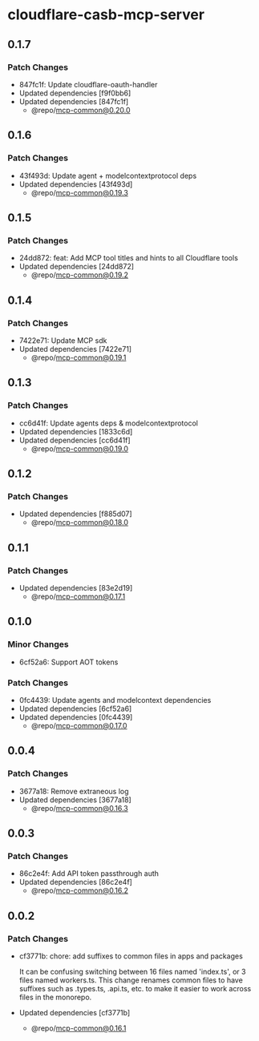 # cloudflare-casb-mcp-server

## 0.1.7

### Patch Changes

- 847fc1f: Update cloudflare-oauth-handler
- Updated dependencies [f9f0bb6]
- Updated dependencies [847fc1f]
  - @repo/mcp-common@0.20.0

## 0.1.6

### Patch Changes

- 43f493d: Update agent + modelcontextprotocol deps
- Updated dependencies [43f493d]
  - @repo/mcp-common@0.19.3

## 0.1.5

### Patch Changes

- 24dd872: feat: Add MCP tool titles and hints to all Cloudflare tools
- Updated dependencies [24dd872]
  - @repo/mcp-common@0.19.2

## 0.1.4

### Patch Changes

- 7422e71: Update MCP sdk
- Updated dependencies [7422e71]
  - @repo/mcp-common@0.19.1

## 0.1.3

### Patch Changes

- cc6d41f: Update agents deps & modelcontextprotocol
- Updated dependencies [1833c6d]
- Updated dependencies [cc6d41f]
  - @repo/mcp-common@0.19.0

## 0.1.2

### Patch Changes

- Updated dependencies [f885d07]
  - @repo/mcp-common@0.18.0

## 0.1.1

### Patch Changes

- Updated dependencies [83e2d19]
  - @repo/mcp-common@0.17.1

## 0.1.0

### Minor Changes

- 6cf52a6: Support AOT tokens

### Patch Changes

- 0fc4439: Update agents and modelcontext dependencies
- Updated dependencies [6cf52a6]
- Updated dependencies [0fc4439]
  - @repo/mcp-common@0.17.0

## 0.0.4

### Patch Changes

- 3677a18: Remove extraneous log
- Updated dependencies [3677a18]
  - @repo/mcp-common@0.16.3

## 0.0.3

### Patch Changes

- 86c2e4f: Add API token passthrough auth
- Updated dependencies [86c2e4f]
  - @repo/mcp-common@0.16.2

## 0.0.2

### Patch Changes

- cf3771b: chore: add suffixes to common files in apps and packages

  It can be confusing switching between 16 files named 'index.ts', or 3 files named workers.ts. This change renames common files to have suffixes such as .types.ts, .api.ts, etc. to make it easier to work across files in the monorepo.

- Updated dependencies [cf3771b]
  - @repo/mcp-common@0.16.1
